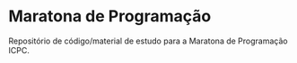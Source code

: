 Maratona de Programação
===========================

Repositório de código/material de estudo para a Maratona de Programação ICPC.
